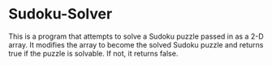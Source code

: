 # Sudoku-Solver
This is a program that attempts to solve a Sudoku puzzle passed in as a 2-D array. It modifies the array to become the solved Sudoku puzzle and returns true if the puzzle is solvable. If not, it returns false.
